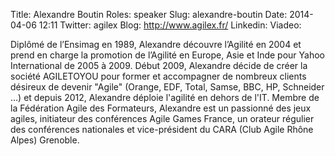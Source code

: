 Title: Alexandre Boutin
Roles: speaker
Slug: alexandre-boutin
Date: 2014-04-06 12:11
Twitter: ‎agilex
Blog: http://www.agilex.fr/
Linkedin:
Viadeo: 

Diplômé de l’Ensimag en 1989, Alexandre découvre l’Agilité en 2004 et prend en charge la promotion de l’Agilité en Europe, Asie et Inde pour Yahoo International de 2005 à 2009. 
Début 2009, Alexandre décide de créer la société AGILETOYOU pour former et accompagner de nombreux clients désireux de devenir "Agile" (Orange, EDF, Total, Samse, BBC, HP, Schneider …) et depuis 2012, Alexandre déploie l'agilité en dehors de l'IT. 
Membre de la Fédération Agile des Formateurs, Alexandre est un passionné des jeux agiles, initiateur des conférences Agile Games France, un orateur régulier des conférences nationales et vice-président du CARA (Club Agile Rhône Alpes) Grenoble.


